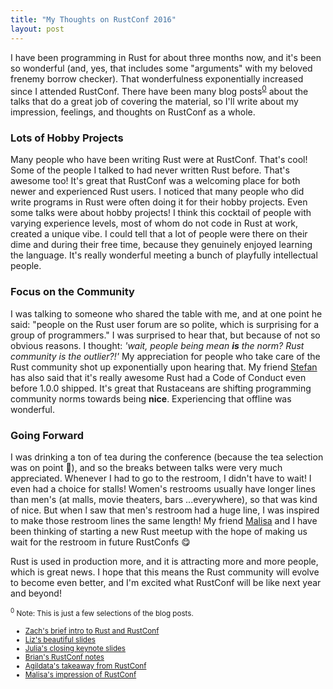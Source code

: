 ```yaml
---
title: "My Thoughts on RustConf 2016"
layout: post
---
```


I have been programming in Rust for about three months now, and it's been so wonderful (and, yes, that includes some "arguments" with my beloved frenemy borrow checker). That wonderfulness exponentially increased since I attended RustConf. There have been many blog posts<sup><a href="#ref_0">0</a></sup> about the talks that do a great job of covering the material, so I'll write about my impression, feelings, and thoughts on RustConf as a whole.

### Lots of Hobby Projects
Many people who have been writing Rust were at RustConf. That's cool! Some of the people I talked to had never written Rust before. That's awesome too! It's great that RustConf was a welcoming place for both newer and experienced Rust users. I noticed that many people who did write programs in Rust were often doing it for their hobby projects. Even some talks were about hobby projects! I think this cocktail of people with varying experience levels, most of whom do not code in Rust at work, created a unique vibe. I could tell that a lot of people were there on their dime and during their free time, because they genuinely enjoyed learning the language. It's really wonderful meeting a bunch of playfully intellectual people.

### Focus on the Community
I was talking to someone who shared the table with me, and at one point he said: "people on the Rust user forum are so polite, which is surprising for a group of programmers." I was surprised to hear that, but because of not so obvious reasons. I thought: *'wait, people being mean **is** the norm? Rust community is the outlier?!'* My appreciation for people who take care of the Rust community shot up exponentially upon hearing that. My friend [Stefan](https://twitter.com/datahipster) has also said that it's really awesome Rust had a Code of Conduct even before 1.0.0 shipped. It's great that Rustaceans are shifting programming community norms towards being **nice**. Experiencing that offline was wonderful.

### Going Forward
I was drinking a ton of tea during the conference (because the tea selection was on point 💯), and so the breaks between talks were very much appreciated. Whenever I had to go to the restroom, I didn't have to wait! I even had a choice for stalls! Women's restrooms usually have longer lines than men's (at malls, movie theaters, bars ...everywhere), so that was kind of nice. But when I saw that men's restroom had a huge line, I was inspired to make those restroom lines the same length! My friend [Malisa](https://twitter.com/malisas7) and I have been thinking of starting a new Rust meetup with the hope of making us wait for the restroom in future RustConfs 😋

Rust is used in production more, and it is attracting more and more people, which is great news. I hope that this means the Rust community will evolve to become even better, and I'm excited what RustConf will be like next year and beyond!

<p id="ref_0"><small><sup>0</sup>
Note: This is just a few selections of the blog posts.
<ul>
    <li> <a href="http://zackmdavis.net/blog/2016/09/rustconf-2016-travelogue/">Zach's brief intro to Rust and RustConf</a></li>
    <li> <a href="http://www.slideshare.net/LizBaillie/rustconf-2016-illustrated-adventure-guide-65894363">Liz's beautiful slides</a></li>
    <li> <a href="http://jvns.ca/blog/2016/09/11/rustconf-keynote/">Julia's closing keynote slides</a></li>
    <li> <a href="http://alwayscoding.ca/momentos/2016/09/10/rustconf-2016-talks/">Brian's RustConf notes</a></li>
    <li> <a href="http://alwayscoding.ca/momentos/2016/09/10/rustconf-2016-talks/">Agildata's takeaway from RustConf</a></li>
    <li> <a href="http://hellomalisa.me/2016-09-20/rustconf-and-strange-loop.html">Malisa's impression of RustConf</a></li>
</ul>
</small></p>
